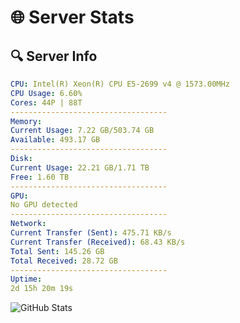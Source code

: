 # 🌐 Server Stats
## 🔍 Server Info
```yaml
CPU: Intel(R) Xeon(R) CPU E5-2699 v4 @ 1573.00MHz
CPU Usage: 6.60%
Cores: 44P | 88T
-----------------------------------
Memory:
Current Usage: 7.22 GB/503.74 GB
Available: 493.17 GB
-----------------------------------
Disk:
Current Usage: 22.21 GB/1.71 TB
Free: 1.60 TB
-----------------------------------
GPU:
No GPU detected
-----------------------------------
Network:
Current Transfer (Sent): 475.71 KB/s
Current Transfer (Received): 68.43 KB/s
Total Sent: 145.26 GB
Total Received: 28.72 GB
-----------------------------------
Uptime:
2d 15h 20m 19s
```
![GitHub Stats](https://img.shields.io/badge/Updated-2025-04-22_08:29:07-blue)
